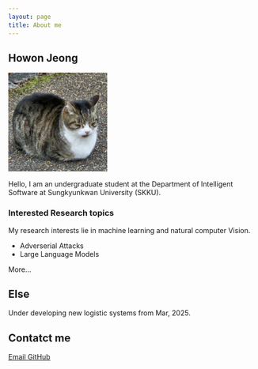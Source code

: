 ```yaml
---
layout: page
title: About me
---
```

## Howon Jeong

<img src="../prof.jpeg" width="200" height="200"/>

Hello, I am an undergraduate student at the Department of Intelligent Software at Sungkyunkwan University (SKKU).

### Interested Research topics

My research interests lie in machine learning and natural computer Vision.
- Adverserial Attacks
- Large Language Models


More...

## Else

Under developing new logistic systems from Mar, 2025.

## Contatct me
<a href = "howon128@skku.edu"> Email </a>
<a href = "https://github.com/howonJeong"> GitHub </a>
